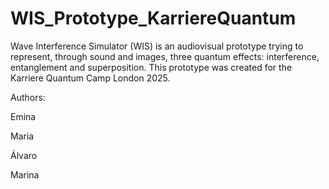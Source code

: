 # WIS_Prototype_KarriereQuantum
Wave Interference Simulator (WIS) is an audiovisual prototype trying to represent, through sound and images, three quantum effects: interference, entanglement and superposition. This prototype was created for the Karriere Quantum Camp London 2025.

Authors:

Emina

Maria

Álvaro

Marina

